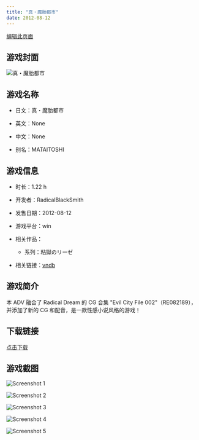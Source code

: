 ```yaml
---
title: "真・魔胎都市"
date: 2012-08-12
---
```

[编辑此页面](https://github.com/ACG-3/ADV3-source/blob/main/source/_posts/games/%E7%9C%9F%E3%83%BB%E9%AD%94%E8%83%8E%E9%83%BD%E5%B8%82.md)

## 游戏封面

![真・魔胎都市](https%3A//pan.timero.xyz/onedrive/img_lib_001/%E7%9C%9F%E3%83%BB%E9%AD%94%E8%83%8E%E9%83%BD%E5%B8%82_cover.avif)


## 游戏名称

- 日文：真・魔胎都市
- 英文：None
- 中文：None

- 别名：MATAITOSHI


## 游戏信息

- 时长：1.22 h
- 开发者：RadicalBlackSmith
- 发售日期：2012-08-12
- 游戏平台：win
- 相关作品：
   - 系列：粘獄のリーゼ

- 相关链接：[vndb](https://vndb.org/v18608)


## 游戏简介

本 ADV 融合了 Radical Dream 的 CG 合集 "Evil City File 002"（RE082189），并添加了新的 CG 和配音，是一款性感小说风格的游戏！




## 下载链接

[点击下载](https://pan.timero.xyz/onedrive/adv_lib_001/%E7%9C%9F%E3%83%BB%E9%AD%94%E8%83%8E%E9%83%BD%E5%B8%82)


## 游戏截图


![Screenshot 1](https%3A//pan.timero.xyz/onedrive/img_lib_001/%E7%9C%9F%E3%83%BB%E9%AD%94%E8%83%8E%E9%83%BD%E5%B8%82_Screenshot_1.avif)

![Screenshot 2](https%3A//pan.timero.xyz/onedrive/img_lib_001/%E7%9C%9F%E3%83%BB%E9%AD%94%E8%83%8E%E9%83%BD%E5%B8%82_Screenshot_2.avif)

![Screenshot 3](https%3A//pan.timero.xyz/onedrive/img_lib_001/%E7%9C%9F%E3%83%BB%E9%AD%94%E8%83%8E%E9%83%BD%E5%B8%82_Screenshot_3.avif)

![Screenshot 4](https%3A//pan.timero.xyz/onedrive/img_lib_001/%E7%9C%9F%E3%83%BB%E9%AD%94%E8%83%8E%E9%83%BD%E5%B8%82_Screenshot_4.avif)

![Screenshot 5](https%3A//pan.timero.xyz/onedrive/img_lib_001/%E7%9C%9F%E3%83%BB%E9%AD%94%E8%83%8E%E9%83%BD%E5%B8%82_Screenshot_5.avif)

